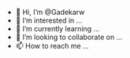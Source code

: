 - 👋 Hi, I’m @Gadekarw
- 👀 I’m interested in ...
- 🌱 I’m currently learning ...
- 💞️ I’m looking to collaborate on ...
- 📫 How to reach me ...

<!---
Gadekarw/Gadekarw is a ✨ special ✨ repository because its `README.md` (this file) appears on your GitHub profile.
You can click the Preview link to take a look at your changes.
--->
